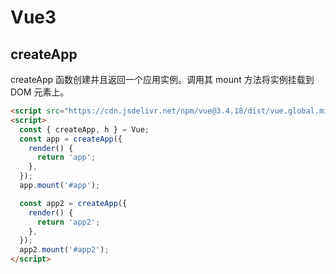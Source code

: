 # Vue3

## createApp

createApp 函数创建并且返回一个应用实例。调用其 mount 方法将实例挂载到 DOM 元素上。

```html
<script src="https://cdn.jsdelivr.net/npm/vue@3.4.18/dist/vue.global.min.js"></script>
<script>
  const { createApp, h } = Vue;
  const app = createApp({
    render() {
      return 'app';
    },
  });
  app.mount('#app');

  const app2 = createApp({
    render() {
      return 'app2';
    },
  });
  app2.mount('#app2');
</script>
```
